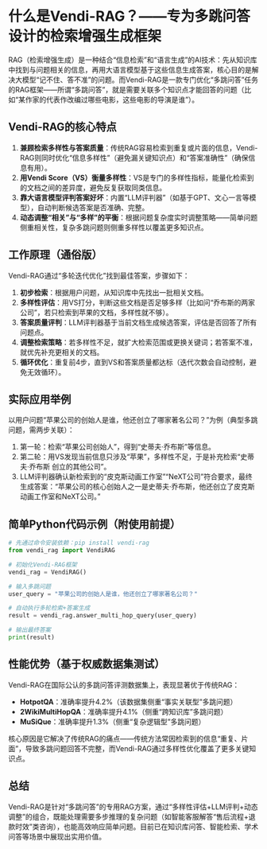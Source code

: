 # 什么是Vendi-RAG？——专为多跳问答设计的检索增强生成框架
RAG（检索增强生成）是一种结合“信息检索”和“语言生成”的AI技术：先从知识库中找到与问题相关的信息，再用大语言模型基于这些信息生成答案，核心目的是解决大模型“记不住、答不准”的问题。而Vendi-RAG是一款专门优化“多跳问答”任务的RAG框架——所谓“多跳问答”，就是需要关联多个知识点才能回答的问题（比如“某作家的代表作改编过哪些电影，这些电影的导演是谁”）。


## Vendi-RAG的核心特点
1.  **兼顾检索多样性与答案质量**：传统RAG容易检索到重复或片面的信息，Vendi-RAG则同时优化“信息多样性”（避免漏关键知识点）和“答案准确性”（确保信息有用）。
2.  **用Vendi Score（VS）衡量多样性**：VS是专门的多样性指标，能量化检索到的文档之间的差异度，避免反复获取同类信息。
3.  **靠大语言模型评判答案好坏**：内置“LLM评判器”（如基于GPT、文心一言等模型），自动判断候选答案是否准确、完整。
4.  **动态调整“相关”与“多样”的平衡**：根据问题复杂度实时调整策略——简单问题侧重相关性，复杂多跳问题则侧重多样性以覆盖更多知识点。


## 工作原理（通俗版）
Vendi-RAG通过“多轮迭代优化”找到最佳答案，步骤如下：
1.  **初步检索**：根据用户问题，从知识库中先找出一批相关文档。
2.  **多样性评估**：用VS打分，判断这些文档是否足够多样（比如问“乔布斯的两家公司”，若只检索到苹果的文档，多样性就不够）。
3.  **答案质量评判**：LLM评判器基于当前文档生成候选答案，评估是否回答了所有问题点。
4.  **调整检索策略**：若多样性不足，就扩大检索范围或更换关键词；若答案不准，就优先补充更相关的文档。
5.  **循环优化**：重复前4步，直到VS和答案质量都达标（迭代次数会自动控制，避免无效循环）。


## 实际应用举例
以用户问题“苹果公司的创始人是谁，他还创立了哪家著名公司？”为例（典型多跳问题，需两步关联）：
1.  第一轮：检索“苹果公司创始人”，得到“史蒂夫·乔布斯”等信息。
2.  第二轮：用VS发现当前信息只涉及“苹果”，多样性不足，于是补充检索“史蒂夫·乔布斯 创立的其他公司”。
3.  LLM评判器确认新检索到的“皮克斯动画工作室”“NeXT公司”符合要求，最终生成答案：“苹果公司的核心创始人之一是史蒂夫·乔布斯，他还创立了皮克斯动画工作室和NeXT公司。”


## 简单Python代码示例（附使用前提）
```python
# 先通过命令安装依赖：pip install vendi-rag
from vendi_rag import VendiRAG

# 初始化Vendi-RAG框架
vendi_rag = VendiRAG()

# 输入多跳问题
user_query = "苹果公司的创始人是谁，他还创立了哪家著名公司？"

# 自动执行多轮检索+答案生成
result = vendi_rag.answer_multi_hop_query(user_query)

# 输出最终答案
print(result)
```


## 性能优势（基于权威数据集测试）
Vendi-RAG在国际公认的多跳问答评测数据集上，表现显著优于传统RAG：
-  **HotpotQA**：准确率提升4.2%（该数据集侧重“事实关联型”多跳问题）
-  **2WikiMultiHopQA**：准确率提升4.1%（侧重“跨知识库”多跳问题）
-  **MuSiQue**：准确率提升1.3%（侧重“复杂逻辑型”多跳问题）

核心原因是它解决了传统RAG的痛点——传统方法常因检索到的信息“重复、片面”，导致多跳问题回答不完整，而Vendi-RAG通过多样性优化覆盖了更多关键知识点。


## 总结
Vendi-RAG是针对“多跳问答”的专用RAG方案，通过“多样性评估+LLM评判+动态调整”的组合，既能处理需要多步推理的复杂问题（如智能客服解答“售后流程+退款时效”类咨询），也能高效响应简单问题。目前已在知识库问答、智能检索、学术问答等场景中展现出实用价值。